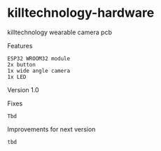 # killtechnology-hardware
killtechnology wearable camera pcb

Features

    ESP32 WROOM32 module
    2x button
    1x wide angle camera 
    1x LED

Version 1.0

Fixes

    Tbd

Improvements for next version

    tbd



